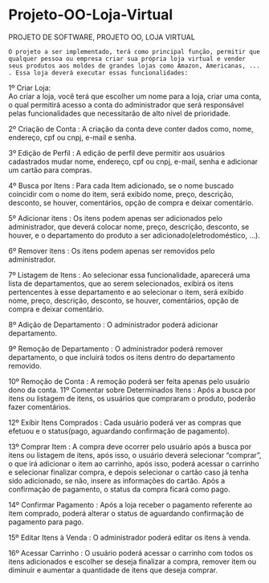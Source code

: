# Projeto-OO-Loja-Virtual
PROJETO DE SOFTWARE, 
PROJETO OO, 
LOJA VIRTUAL

	O projeto a ser implementado, terá como principal função, permitir que qualquer pessoa ou empresa criar sua própria loja virtual e vender seus produtos aos moldes de grandes lojas como Amazon, Americanas, ... . Essa loja deverá executar essas funcionalidades:

1º Criar Loja:	
	Ao criar a loja, você terá que escolher um nome para a loja, criar uma conta, o qual permitirá acesso a conta do administrador que será responsável pelas funcionalidades que necessitarão de alto nível de prioridade. 

2º Criação de Conta : 
	A criação da conta deve conter dados como, nome, endereço, cpf ou cnpj, e-mail e senha.

3º Edição de Perfil : 
	A edição de perfil deve permitir aos usuários cadastrados mudar nome, endereço, cpf ou cnpj, e-mail, senha e adicionar um cartão para compras.

4º Busca por Itens : 
	Para cada Item adicionado, se o nome buscado coincidir com o nome do item, será exibido nome, preço, descrição, desconto, se houver, comentários, opção de compra e deixar comentário.

5º Adicionar itens : 
	Os itens podem apenas ser adicionados pelo administrador, que deverá colocar nome, preço, descrição, desconto, se houver, e o departamento do produto a ser adicionado(eletrodoméstico, ...).
	
6º Remover itens : 
	Os itens podem apenas ser removidos pelo administrador.

7º Listagem de Itens : 
	Ao selecionar essa funcionalidade, aparecerá uma lista de departamentos, que ao serem selecionados, exibirá os itens pertencentes à esse departamento e ao selecionar o item, será exibido nome, preço, descrição, desconto, se houver, comentários, opção de compra e deixar comentário.

8º Adição de Departamento : 
	O administrador poderá adicionar departamento.

9º Remoção de Departamento : 
	O administrador poderá remover departamento, o que incluirá todos os itens dentro do departamento removido.

10º Remoção de Conta : 
	A remoção poderá ser feita apenas pelo usuário dono da conta.
11º Comentar sobre Determinados Itens : 
	Após a busca por itens ou listagem de itens, os usuários que compraram o produto, poderão fazer comentários.

12º Exibir Itens Comprados : 
	Cada usuário poderá ver as compras que efetuou e o status(pago, aguardando confirmação de pagamento).

13º Comprar Item : 
	A compra deve ocorrer pelo usuário após a busca por itens ou listagem de itens, após isso, o usuário deverá selecionar “comprar”, o que irá adicionar o item ao carrinho, após isso, poderá acessar o carrinho e selecionar finalizar compra, e depois selecionar o cartão caso já tenha sido adicionado, se não, insere as informações do cartão. Após a confirmação de pagamento, o status da compra ficará como pago.

14º Confirmar Pagamento : 
	Após a loja receber o pagamento referente ao item comprado, poderá alterar o status de aguardando confirmação de pagamento para pago.
	
15º Editar Itens à Venda :
	O administrador poderá editar os itens à venda.
	
16º Acessar Carrinho :
	O usuário poderá acessar o carrinho com todos os itens adicionados e escolher se deseja finalizar a compra, remover item ou diminuir e aumentar a quantidade de itens que deseja comprar.
